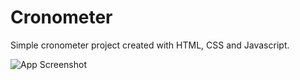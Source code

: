 # Cronometer

Simple cronometer project created with HTML, CSS and Javascript.


![App Screenshot](https://cdn.discordapp.com/attachments/765540918051733514/1180593996721033379/cronometer.png?ex=657dfcd7&is=656b87d7&hm=c69e7168f6b9e79132e14c882740556751a8ea3be0eec5f8cb6422cd62986c1e&)

